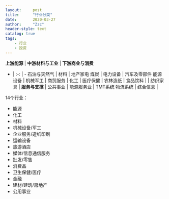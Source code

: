 ```yaml
---
layout:     post
title:      "行业分类"
date:       2020-03-27
author:     "Zzc"
header-style: text
catalog: true
tags:
    - 行业
    - 投资
---
```


**上游能源** | **中游材料与工业** | **下游商业与消费**
- | :-: | -
石油与天然气 | 材料 | 地产家电
煤炭 | 电力设备 | 汽车及零部件
能源设备 | 机械军工 | 商贸服务
 | 化工 | 医疗保健
 | 农林造纸 | 食品饮料
 | | 纺织家具
 | **服务与支撑** | 
公共事业 | 能源服务业 | TMT系统
物流系统 | 综合信息 | 

14个行业：
- 能源
- 化工
- 材料
- 机械设备/军工
- 企业服务/造纸印刷
- 运输设备
- 旅游酒店
- 媒体/信息通信服务
- 批发/零售
- 消费品
- 卫生保健/医疗
- 金融
- 建材/建筑/房地产
- 公用事业

